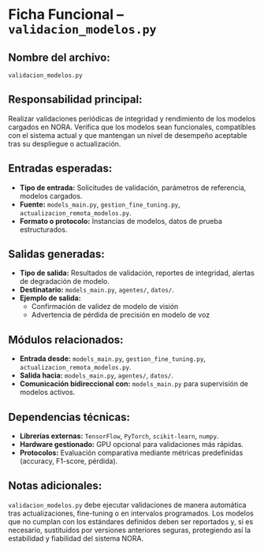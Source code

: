 # Ficha Funcional – `validacion_modelos.py`

## Nombre del archivo:
`validacion_modelos.py`

## Responsabilidad principal:
Realizar validaciones periódicas de integridad y rendimiento de los modelos cargados en NORA. Verifica que los modelos sean funcionales, compatibles con el sistema actual y que mantengan un nivel de desempeño aceptable tras su despliegue o actualización.

## Entradas esperadas:
- **Tipo de entrada:** Solicitudes de validación, parámetros de referencia, modelos cargados.
- **Fuente:** `models_main.py`, `gestion_fine_tuning.py`, `actualizacion_remota_modelos.py`.
- **Formato o protocolo:** Instancias de modelos, datos de prueba estructurados.

## Salidas generadas:
- **Tipo de salida:** Resultados de validación, reportes de integridad, alertas de degradación de modelo.
- **Destinatario:** `models_main.py`, `agentes/`, `datos/`.
- **Ejemplo de salida:**
  - Confirmación de validez de modelo de visión
  - Advertencia de pérdida de precisión en modelo de voz

## Módulos relacionados:
- **Entrada desde:** `models_main.py`, `gestion_fine_tuning.py`, `actualizacion_remota_modelos.py`.
- **Salida hacia:** `models_main.py`, `agentes/`, `datos/`.
- **Comunicación bidireccional con:** `models_main.py` para supervisión de modelos activos.

## Dependencias técnicas:
- **Librerías externas:** `TensorFlow`, `PyTorch`, `scikit-learn`, `numpy`.
- **Hardware gestionado:** GPU opcional para validaciones más rápidas.
- **Protocolos:** Evaluación comparativa mediante métricas predefinidas (accuracy, F1-score, pérdida).

## Notas adicionales:
`validacion_modelos.py` debe ejecutar validaciones de manera automática tras actualizaciones, fine-tuning o en intervalos programados. Los modelos que no cumplan con los estándares definidos deben ser reportados y, si es necesario, sustituidos por versiones anteriores seguras, protegiendo así la estabilidad y fiabilidad del sistema NORA.